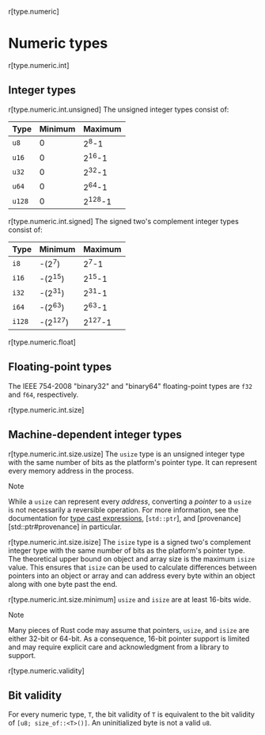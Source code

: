 r[type.numeric]
# Numeric types

r[type.numeric.int]
## Integer types

r[type.numeric.int.unsigned]
The unsigned integer types consist of:

Type   | Minimum | Maximum
-------|---------|-------------------
`u8`   | 0       | 2<sup>8</sup>-1
`u16`  | 0       | 2<sup>16</sup>-1
`u32`  | 0       | 2<sup>32</sup>-1
`u64`  | 0       | 2<sup>64</sup>-1
`u128` | 0       | 2<sup>128</sup>-1

r[type.numeric.int.signed]
The signed two's complement integer types consist of:

Type   | Minimum            | Maximum
-------|--------------------|-------------------
`i8`   | -(2<sup>7</sup>)   | 2<sup>7</sup>-1
`i16`  | -(2<sup>15</sup>)  | 2<sup>15</sup>-1
`i32`  | -(2<sup>31</sup>)  | 2<sup>31</sup>-1
`i64`  | -(2<sup>63</sup>)  | 2<sup>63</sup>-1
`i128` | -(2<sup>127</sup>) | 2<sup>127</sup>-1

r[type.numeric.float]
## Floating-point types

The IEEE 754-2008 "binary32" and "binary64" floating-point types are `f32` and
`f64`, respectively.

r[type.numeric.int.size]
## Machine-dependent integer types

r[type.numeric.int.size.usize]
The `usize` type is an unsigned integer type with the same number of bits as the
platform's pointer type. It can represent every memory address in the process.

> [!NOTE]
> While a `usize` can represent every *address*, converting a *pointer* to a `usize` is not necessarily a reversible operation.
> For more information, see the documentation for [type cast expressions], [`std::ptr`], and [provenance][std::ptr#provenance] in particular.

r[type.numeric.int.size.isize]
The `isize` type is a signed two's complement integer type with the same number of bits as the
platform's pointer type. The theoretical upper bound on object and array size
is the maximum `isize` value. This ensures that `isize` can be used to calculate
differences between pointers into an object or array and can address every byte
within an object along with one byte past the end.

r[type.numeric.int.size.minimum]
`usize` and `isize` are at least 16-bits wide.

> [!NOTE]
> Many pieces of Rust code may assume that pointers, `usize`, and `isize` are either 32-bit or 64-bit. As a consequence, 16-bit pointer support is limited and may require explicit care and acknowledgment from a library to support.

r[type.numeric.validity]
## Bit validity

For every numeric type, `T`, the bit validity of `T` is equivalent to the bit
validity of `[u8; size_of::<T>()]`. An uninitialized byte is not a valid `u8`.

[type cast expressions]: ../expressions/operator-expr.md#type-cast-expressions
